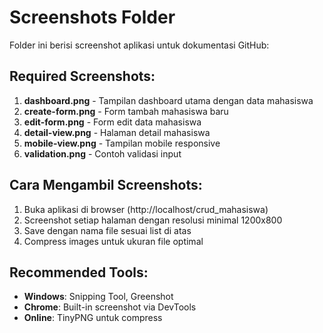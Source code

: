 # Screenshots Folder

Folder ini berisi screenshot aplikasi untuk dokumentasi GitHub:

## Required Screenshots:

1. **dashboard.png** - Tampilan dashboard utama dengan data mahasiswa
2. **create-form.png** - Form tambah mahasiswa baru
3. **edit-form.png** - Form edit data mahasiswa
4. **detail-view.png** - Halaman detail mahasiswa
5. **mobile-view.png** - Tampilan mobile responsive
6. **validation.png** - Contoh validasi input

## Cara Mengambil Screenshots:

1. Buka aplikasi di browser (http://localhost/crud_mahasiswa)
2. Screenshot setiap halaman dengan resolusi minimal 1200x800
3. Save dengan nama file sesuai list di atas
4. Compress images untuk ukuran file optimal

## Recommended Tools:

- **Windows**: Snipping Tool, Greenshot
- **Chrome**: Built-in screenshot via DevTools
- **Online**: TinyPNG untuk compress